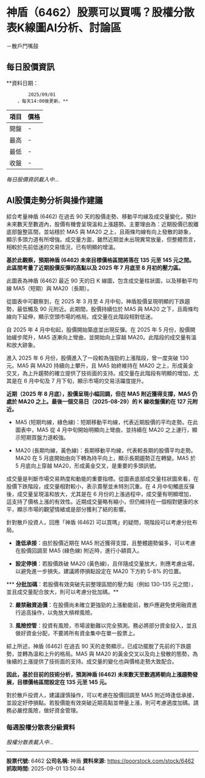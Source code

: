 # 神盾（6462）股票可以買嗎？股權分散表K線圖AI分析、討論區
－散戶鬥嘴鼓

## 每日股價資訊

**資料日期：
        
            2025/09/01
        ，每天14:00後更新。**

| 項目 | 價格 |
|------|------|
| 開盤 | - |
| 最高 | - |
| 最低 | - |
| 收盤 | - |

*每日股價資訊載入中...*

## AI股價走勢分析與操作建議

綜合考量神盾 (6462) 在過去 90 天的股價走勢、移動平均線及成交量變化，預計未來數天至數週內，股價有機會呈現溫和上漲趨勢。主要理由為：近期股價已脫離底部盤整區間，並站穩於 MA5 與 MA20 之上，且兩條均線有向上發散的跡象，顯示多頭力道有所增強。成交量方面，雖然近期並未出現異常放量，但整體而言，相較於先前低迷的交易情況，已有明顯的增溫。

**基於此觀察，預期神盾 (6462) 未來目標價格區間將落在 135 元至 145 元之間。此區間考量了近期股價反彈的高點以及 2025 年 7 月底至 8 月初的壓力區。**

此圖表為神盾 (6462) 最近 90 天的日 K 線圖，包含成交量柱狀圖，以及移動平均線 MA5（短期）與 MA20（長期）。

從圖表中可觀察到，在 2025 年 3 月至 4 月中旬，神盾股價呈現明顯的下跌趨勢，最低觸及 90 元附近。此期間，股價持續位於 MA5 與 MA20 之下，且兩條均線向下延伸，顯示空頭市場的格局。成交量在此階段相對低迷。

自 2025 年 4 月中旬起，股價開始築底並出現反彈。在 2025 年 5 月份，股價開始緩步爬升，MA5 逐漸向上彎曲，並開始向上穿越 MA20。此階段的成交量有溫和放大跡象。

進入 2025 年 6 月份，股價進入了一段較為強勁的上漲階段，曾一度突破 130 元。MA5 與 MA20 持續向上攀升，且 MA5 始終維持在 MA20 之上，形成黃金交叉，為上升趨勢的確立提供了技術面的支持。成交量在此階段有明顯的增加，尤其是在 6 月中旬及 7 月下旬，顯示市場的交易活躍度提升。

**近期（2025 年 8 月底），股價呈現小幅回調，但在 MA5 附近獲得支撐，MA5 仍處於 MA20 之上。最後一個交易日（2025-08-29）的 K 線收盤價約在 127 元附近。**

*   MA5 (短期均線，綠色線)：短期移動平均線，代表近期股價的平均走勢。在此圖表中，MA5 從 4 月中旬開始明顯向上彎曲，並持續在 MA20 之上運行，顯示短期買盤力道較強。

*   MA20 (長期均線，黃色線)：長期移動平均線，代表較長期的股價平均走勢。MA20 在 5 月底開始由向下轉為持平向上，顯示長期趨勢正在轉變。MA5 於 5 月底向上穿越 MA20，形成黃金交叉，是重要的多頭訊號。

成交量是判斷市場交易熱度和動能的重要指標。從圖表底部成交量柱狀圖來看，在股價下跌階段，成交量相對較小，表示賣壓並未特別沉重。在 4 月中旬觸底反彈後，成交量呈現溫和放大，尤其是在 6 月份的上漲過程中，成交量有明顯增加，這支持了價格上漲的有效性。近期成交量略有縮小，但仍維持在一個相對健康的水平，顯示市場的觀望情緒或是部分獲利了結的影響。

針對散戶投資人，回應「神盾 (6462) 可以買嗎」的疑問，現階段可以考慮分批布局。

*   **逢低承接**：由於股價近期在 MA5 附近獲得支撐，且整體趨勢偏多，可以考慮在股價回調至 MA5 (綠色線) 附近時，進行小額買入。

*   **設定停損**：若股價跌破 MA20 (黃色線)，且伴隨成交量放大，則應考慮出場，以避免進一步損失。建議將停損點設定在 MA20 下方約 5-8% 的位置。

***   **分批加碼**：若股價有效突破先前整理區間的壓力點（例如 130-135 元之間），並且成交量配合放大，則可以考慮分批加碼。**

2.  **嚴禁融資追價**：在股價尚未確立更強勁的上漲動能前，散戶應避免使用融資進行追高操作，以免放大槓桿風險。

3.  **風險控管**：投資有風險，市場波動難以完全預測。務必將部分資金投入，並且做好資金分配，不要將所有資金集中在單一股票上。

綜上所述，神盾 (6462) 在過去 90 天的走勢顯示，已成功擺脫了先前的下跌趨勢，並轉為溫和上升的格局。MA5 與 MA20 的黃金交叉以及向上發散的態勢，為後續的上漲提供了技術面的支持。成交量的變化也與價格走勢大致配合。

**因此，基於目前的技術分析，預測神盾 (6462) 未來數天至數週將朝向上漲趨勢發展，目標價格區間設定在 135 元至 145 元。**

對於散戶投資人，建議謹慎操作，可以考慮在股價回調至 MA5 附近時逢低承接，並設定好停損點。若股價能有效突破近期高點並帶量上漲，則可考慮適度加碼。請務必嚴控風險，做好資金管理。

### 每週股權分散表分級資料

*股權分散表載入中...*

---

**股票代號:** 6462
**公司名稱:** 神盾
**資料來源:** https://poorstock.com/stock/6462
**抓取時間:** 2025-09-01 13:50:44